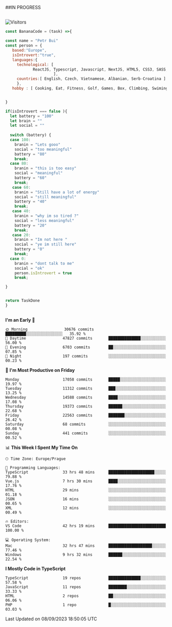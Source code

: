 ##IN PROGRESS
##
![Visitors](https://komarev.com/ghpvc/?username=petrbui&style=for-the-badge&label=Visitors+👀)
```Javascript
const BananaCode = (task) =>{

const name = "Petr Bui"
const person = {
   based:"Europe",
   isIntrovert:"true",
   languages:{
     technological: [ 
            ReactJS, Typescript, Javascript, NextJS, HTML5, CSS3, SASS, Redux, Node, Storybook, Styled-Component
                     ],
     countries:[ English, Czech, Vietnamese, Albanian, Serb-Croatina ]
     },
   hobby : [ Cooking, Eat, Fitness, Golf, Games, Box, Climbing, Swiming],


}

if(isIntrovert === false ){
  let battery = "100"
  let brain = ""
  let social = ""
  
  switch (battery) {
  case 100:
    branin = "Lets gooo"
    social = "too meaningful"
    battery = "80"
    break;
  case 80:
    branin = "this is too easy"
    social = "meaningful"
    battery = "60"
    break;
   case 60:
    branin = "Still have a lot of energy"
    social = "still meaningful"
    battery = "40"
    break;
   case 40:
    branin = "why im so tired ?"
    social = "less meaningful"
    battery = "20"
    break;
   case 20:
    branin = "Im not here "
    social = "ye im still here"
    battery = "0"
    break;
  case 0:
    branin = "dont talk to me"
    social = "ok"
    person.isIntrovert = true
    break;

}


return TaskDone
}
```



##
<!--
[![My GitHub stats](https://github-readme-stats.vercel.app/api?username=petrbui&theme=github_dark)](https://github.com/anuraghazra/github-readme-stats)

[![My wakatime stats](https://github-readme-stats.vercel.app/api/wakatime?username=petrbui&theme=github_dark)](https://github.com/anuraghazra/github-readme-stats)
-->
<!--START_SECTION:waka-->
**I'm an Early 🐤** 

```text
🌞 Morning                30676 commits       █████████░░░░░░░░░░░░░░░░   35.92 % 
🌆 Daytime                47827 commits       ██████████████░░░░░░░░░░░   56.00 % 
🌃 Evening                6703 commits        ██░░░░░░░░░░░░░░░░░░░░░░░   07.85 % 
🌙 Night                  197 commits         ░░░░░░░░░░░░░░░░░░░░░░░░░   00.23 % 
```
📅 **I'm Most Productive on Friday** 

```text
Monday                   17058 commits       █████░░░░░░░░░░░░░░░░░░░░   19.97 % 
Tuesday                  11312 commits       ███░░░░░░░░░░░░░░░░░░░░░░   13.25 % 
Wednesday                14588 commits       ████░░░░░░░░░░░░░░░░░░░░░   17.08 % 
Thursday                 19373 commits       ██████░░░░░░░░░░░░░░░░░░░   22.68 % 
Friday                   22563 commits       ███████░░░░░░░░░░░░░░░░░░   26.42 % 
Saturday                 68 commits          ░░░░░░░░░░░░░░░░░░░░░░░░░   00.08 % 
Sunday                   441 commits         ░░░░░░░░░░░░░░░░░░░░░░░░░   00.52 % 
```


📊 **This Week I Spent My Time On** 

```text
🕑︎ Time Zone: Europe/Prague

💬 Programming Languages: 
TypeScript               33 hrs 48 mins      ████████████████████░░░░░   79.88 % 
Vue.js                   7 hrs 30 mins       ████░░░░░░░░░░░░░░░░░░░░░   17.76 % 
HTML                     29 mins             ░░░░░░░░░░░░░░░░░░░░░░░░░   01.18 % 
JSON                     16 mins             ░░░░░░░░░░░░░░░░░░░░░░░░░   00.65 % 
XML                      12 mins             ░░░░░░░░░░░░░░░░░░░░░░░░░   00.49 % 

🔥 Editors: 
VS Code                  42 hrs 19 mins      █████████████████████████   100.00 % 

💻 Operating System: 
Mac                      32 hrs 47 mins      ███████████████████░░░░░░   77.46 % 
Windows                  9 hrs 32 mins       ██████░░░░░░░░░░░░░░░░░░░   22.54 % 
```

**I Mostly Code in TypeScript** 

```text
TypeScript               19 repos            ██████████████░░░░░░░░░░░   57.58 % 
JavaScript               11 repos            ████████░░░░░░░░░░░░░░░░░   33.33 % 
HTML                     2 repos             ██░░░░░░░░░░░░░░░░░░░░░░░   06.06 % 
PHP                      1 repo              █░░░░░░░░░░░░░░░░░░░░░░░░   03.03 % 
```




 Last Updated on 08/09/2023 18:50:05 UTC
<!--END_SECTION:waka-->
